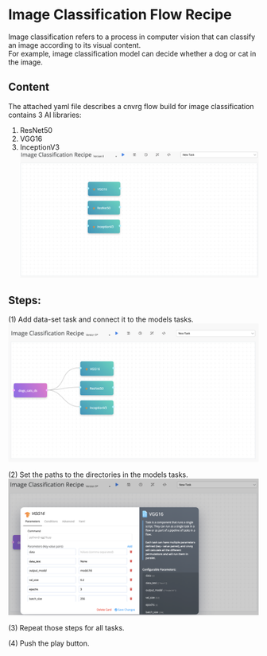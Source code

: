 # Image Classification Flow Recipe
Image classification refers to a process in computer vision that can classify an image according to its visual content.  
For example, image classification model can decide whether a dog or cat in the image.

## Content
The attached yaml file describes a cnvrg flow build for image classification contains 3 AI libraries:  
1) ResNet50  
2) VGG16  
3) InceptionV3  
![unlinked](https://github.com/AccessibleAI/ailibrary/blob/master/Recipes/_docs/readme%20images/unliked_tasks.png)  

## Steps:  
(1) Add data-set task and connect it to the models tasks.  
![connect](https://github.com/AccessibleAI/ailibrary/blob/master/Recipes/_docs/readme%20images/data_linked_to_tasks.png)  

(2) Set the paths to the directories in the models tasks.  
![set_paths](https://github.com/AccessibleAI/ailibrary/blob/master/Recipes/_docs/readme%20images/set_data_path.png)  

(3) Repeat those steps for all tasks.  

(4) Push the play button.  




